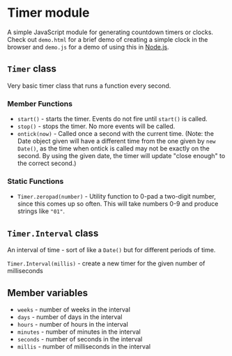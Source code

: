 # Timer module

A simple JavaScript module for generating countdown timers or clocks. Check out `demo.html` for a brief demo of creating a simple clock in the browser and `demo.js` for a demo of using this in [Node.js](http://nodejs.org).

## `Timer` class

Very basic timer class that runs a function every second.

### Member Functions

* `start()` - starts the timer. Events do not fire until `start()` is called.
* `stop()` - stops the timer. No more events will be called.
* `ontick(now)` - Called once a second with the current time. (Note: the Date object given will have a different time from the one given by `new Date()`, as the time when ontick is called may not be exactly on the second. By using the given date, the timer will update "close enough" to the correct second.)

### Static Functions

* `Timer.zeropad(number)` - Utility function to 0-pad a two-digit number, since this comes up so often. This will take numbers 0-9 and produce strings like `"01"`.

## `Timer.Interval` class

An interval of time - sort of like a `Date()` but for different periods of time.

`Timer.Interval(millis)` - create a new timer for the given number of milliseconds

## Member variables

* `weeks` - number of weeks in the interval
* `days` - number of days in the interval
* `hours` - number of hours in the interval
* `minutes` - number of minutes in the interval
* `seconds` - number of seconds in the interval
* `millis` - number of milliseconds in the interval
